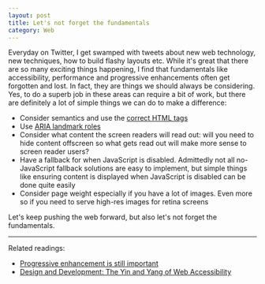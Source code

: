 ```yaml
---
layout: post
title: Let's not forget the fundamentals
category: Web
---
```


Everyday on Twitter, I get swamped with tweets about new web technology, new techniques, how to build flashy layouts etc. While it's great that there are so many exciting things happening, I find that fundamentals like accessibility, performance and progressive enhancements often get forgotten and lost. In fact, they are things we should always be considering. Yes, to do a superb job in these areas can require a bit of work, but there are definitely a lot of simple things we can do to make a difference:

* Consider semantics and use the [correct HTML tags](http://www.karlgroves.com/2013/05/14/links-are-not-buttons-neither-are-divs-and-spans/)
* Use [ARIA landmark roles](http://blog.paciellogroup.com/2013/02/using-wai-aria-landmarks-2013/)
* Consider what content the screen readers will read out: will you need to hide content offscreen so what gets read out will make more sense to screen reader users?
* Have a fallback for when JavaScript is disabled. Admittedly not all no-JavaScript fallback solutions are easy to implement, but simple things like ensuring content is displayed when JavaScript is disabled can be done quite easily
* Consider page weight especially if you have a lot of images. Even more so if you need to serve high-res images for retina screens

Let's keep pushing the web forward, but also let's not forget the fundamentals.

---------------------------------------

Related readings:

* [Progressive enhancement is still important](http://jakearchibald.com/2013/progressive-enhancement-still-important/)
* [Design and Development: The Yin and Yang of Web Accessibility](http://simplyaccessible.com/article/both/)
